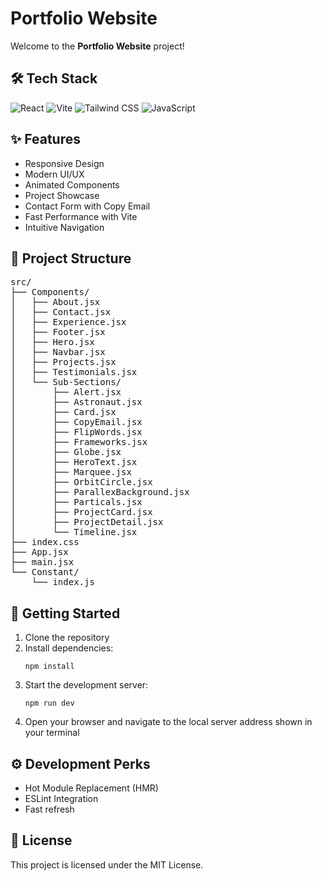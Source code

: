 # Portfolio Website

Welcome to the **Portfolio Website** project!

## 🛠️ Tech Stack

<img alt="React" src="https://img.shields.io/badge/-React-45b8d8?logo=react&logoColor=white" />
<img alt="Vite" src="https://img.shields.io/badge/-Vite-646CFF?logo=vite&logoColor=white" />
<img alt="Tailwind CSS" src="https://img.shields.io/badge/-Tailwind_CSS-38B2AC?logo=tailwind-css&logoColor=white" />
<img alt="JavaScript" src="https://img.shields.io/badge/-JavaScript-F7DF1E?logo=javascript&logoColor=black" />

## ✨ Features
- Responsive Design
- Modern UI/UX
- Animated Components
- Project Showcase
- Contact Form with Copy Email
- Fast Performance with Vite
- Intuitive Navigation

## 📁 Project Structure

<pre>
src/
├── Components/
│   ├── About.jsx
│   ├── Contact.jsx
│   ├── Experience.jsx
│   ├── Footer.jsx
│   ├── Hero.jsx
│   ├── Navbar.jsx
│   ├── Projects.jsx
│   ├── Testimonials.jsx
│   └── Sub-Sections/
│       ├── Alert.jsx
│       ├── Astronaut.jsx
│       ├── Card.jsx
│       ├── CopyEmail.jsx
│       ├── FlipWords.jsx
│       ├── Frameworks.jsx
│       ├── Globe.jsx
│       ├── HeroText.jsx
│       ├── Marquee.jsx
│       ├── OrbitCircle.jsx
│       ├── ParallexBackground.jsx
│       ├── Particals.jsx
│       ├── ProjectCard.jsx
│       ├── ProjectDetail.jsx
│       └── Timeline.jsx
├── index.css
├── App.jsx
├── main.jsx
└── Constant/
    └── index.js
</pre>

## 🚀 Getting Started

1. Clone the repository
2. Install dependencies:
   ```
   npm install
   ```
3. Start the development server:
   ```
   npm run dev
   ```
4. Open your browser and navigate to the local server address shown in your terminal

## ⚙️ Development Perks
- Hot Module Replacement (HMR)
- ESLint Integration
- Fast refresh

## 📄 License
This project is licensed under the MIT License.
